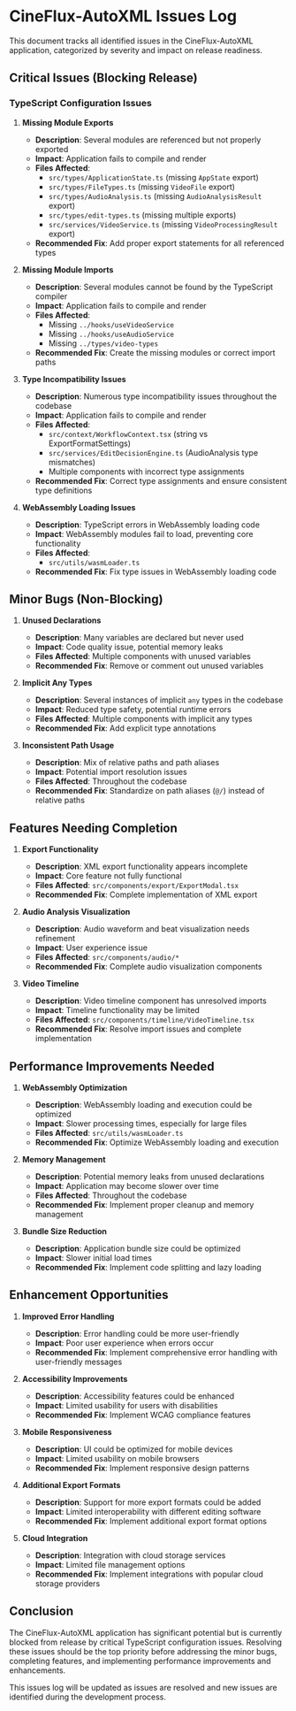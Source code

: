 
# CineFlux-AutoXML Issues Log

This document tracks all identified issues in the CineFlux-AutoXML application, categorized by severity and impact on release readiness.

## Critical Issues (Blocking Release)

### TypeScript Configuration Issues

1. **Missing Module Exports**
   - **Description**: Several modules are referenced but not properly exported
   - **Impact**: Application fails to compile and render
   - **Files Affected**:
     - `src/types/ApplicationState.ts` (missing `AppState` export)
     - `src/types/FileTypes.ts` (missing `VideoFile` export)
     - `src/types/AudioAnalysis.ts` (missing `AudioAnalysisResult` export)
     - `src/types/edit-types.ts` (missing multiple exports)
     - `src/services/VideoService.ts` (missing `VideoProcessingResult` export)
   - **Recommended Fix**: Add proper export statements for all referenced types

2. **Missing Module Imports**
   - **Description**: Several modules cannot be found by the TypeScript compiler
   - **Impact**: Application fails to compile and render
   - **Files Affected**:
     - Missing `../hooks/useVideoService`
     - Missing `../hooks/useAudioService`
     - Missing `../types/video-types`
   - **Recommended Fix**: Create the missing modules or correct import paths

3. **Type Incompatibility Issues**
   - **Description**: Numerous type incompatibility issues throughout the codebase
   - **Impact**: Application fails to compile and render
   - **Files Affected**:
     - `src/context/WorkflowContext.tsx` (string vs ExportFormatSettings)
     - `src/services/EditDecisionEngine.ts` (AudioAnalysis type mismatches)
     - Multiple components with incorrect type assignments
   - **Recommended Fix**: Correct type assignments and ensure consistent type definitions

4. **WebAssembly Loading Issues**
   - **Description**: TypeScript errors in WebAssembly loading code
   - **Impact**: WebAssembly modules fail to load, preventing core functionality
   - **Files Affected**:
     - `src/utils/wasmLoader.ts`
   - **Recommended Fix**: Fix type issues in WebAssembly loading code

## Minor Bugs (Non-Blocking)

1. **Unused Declarations**
   - **Description**: Many variables are declared but never used
   - **Impact**: Code quality issue, potential memory leaks
   - **Files Affected**: Multiple components with unused variables
   - **Recommended Fix**: Remove or comment out unused variables

2. **Implicit Any Types**
   - **Description**: Several instances of implicit `any` types in the codebase
   - **Impact**: Reduced type safety, potential runtime errors
   - **Files Affected**: Multiple components with implicit any types
   - **Recommended Fix**: Add explicit type annotations

3. **Inconsistent Path Usage**
   - **Description**: Mix of relative paths and path aliases
   - **Impact**: Potential import resolution issues
   - **Files Affected**: Throughout the codebase
   - **Recommended Fix**: Standardize on path aliases (`@/`) instead of relative paths

## Features Needing Completion

1. **Export Functionality**
   - **Description**: XML export functionality appears incomplete
   - **Impact**: Core feature not fully functional
   - **Files Affected**: `src/components/export/ExportModal.tsx`
   - **Recommended Fix**: Complete implementation of XML export

2. **Audio Analysis Visualization**
   - **Description**: Audio waveform and beat visualization needs refinement
   - **Impact**: User experience issue
   - **Files Affected**: `src/components/audio/*`
   - **Recommended Fix**: Complete audio visualization components

3. **Video Timeline**
   - **Description**: Video timeline component has unresolved imports
   - **Impact**: Timeline functionality may be limited
   - **Files Affected**: `src/components/timeline/VideoTimeline.tsx`
   - **Recommended Fix**: Resolve import issues and complete implementation

## Performance Improvements Needed

1. **WebAssembly Optimization**
   - **Description**: WebAssembly loading and execution could be optimized
   - **Impact**: Slower processing times, especially for large files
   - **Files Affected**: `src/utils/wasmLoader.ts`
   - **Recommended Fix**: Optimize WebAssembly loading and execution

2. **Memory Management**
   - **Description**: Potential memory leaks from unused declarations
   - **Impact**: Application may become slower over time
   - **Files Affected**: Throughout the codebase
   - **Recommended Fix**: Implement proper cleanup and memory management

3. **Bundle Size Reduction**
   - **Description**: Application bundle size could be optimized
   - **Impact**: Slower initial load times
   - **Recommended Fix**: Implement code splitting and lazy loading

## Enhancement Opportunities

1. **Improved Error Handling**
   - **Description**: Error handling could be more user-friendly
   - **Impact**: Poor user experience when errors occur
   - **Recommended Fix**: Implement comprehensive error handling with user-friendly messages

2. **Accessibility Improvements**
   - **Description**: Accessibility features could be enhanced
   - **Impact**: Limited usability for users with disabilities
   - **Recommended Fix**: Implement WCAG compliance features

3. **Mobile Responsiveness**
   - **Description**: UI could be optimized for mobile devices
   - **Impact**: Limited usability on mobile browsers
   - **Recommended Fix**: Implement responsive design patterns

4. **Additional Export Formats**
   - **Description**: Support for more export formats could be added
   - **Impact**: Limited interoperability with different editing software
   - **Recommended Fix**: Implement additional export format options

5. **Cloud Integration**
   - **Description**: Integration with cloud storage services
   - **Impact**: Limited file management options
   - **Recommended Fix**: Implement integrations with popular cloud storage providers

## Conclusion

The CineFlux-AutoXML application has significant potential but is currently blocked from release by critical TypeScript configuration issues. Resolving these issues should be the top priority before addressing the minor bugs, completing features, and implementing performance improvements and enhancements.

This issues log will be updated as issues are resolved and new issues are identified during the development process.
